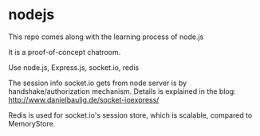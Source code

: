 nodejs
======

This repo comes along with the learning process of node.js

It is a proof-of-concept chatroom.

Use node.js, Express.js, socket.io, redis

The session info socket.io gets from node server is by handshake/authorization mechanism.
Details is explained in the blog: http://www.danielbaulig.de/socket-ioexpress/

Redis is used for socket.io's session store, which is scalable, compared to MemoryStore.

